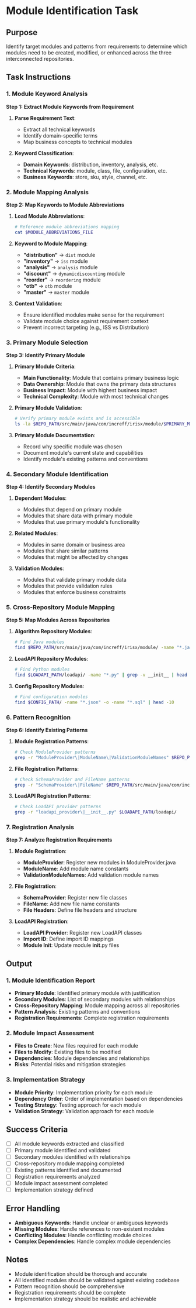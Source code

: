 <!-- Powered by BMAD™ Core -->

# Module Identification Task

## Purpose

Identify target modules and patterns from requirements to determine which modules need to be created, modified, or enhanced across the three interconnected repositories.

## Task Instructions

### 1. Module Keyword Analysis

**Step 1: Extract Module Keywords from Requirement**

1. **Parse Requirement Text**:
   - Extract all technical keywords
   - Identify domain-specific terms
   - Map business concepts to technical modules

2. **Keyword Classification**:
   - **Domain Keywords**: distribution, inventory, analysis, etc.
   - **Technical Keywords**: module, class, file, configuration, etc.
   - **Business Keywords**: store, sku, style, channel, etc.

### 2. Module Mapping Analysis

**Step 2: Map Keywords to Module Abbreviations**

1. **Load Module Abbreviations**:

   ```bash
   # Reference module abbreviations mapping
   cat $MODULE_ABBREVIATIONS_FILE
   ```

2. **Keyword to Module Mapping**:
   - **"distribution"** → `dist` module
   - **"inventory"** → `iss` module
   - **"analysis"** → `analysis` module
   - **"discount"** → `dynamicdiscounting` module
   - **"reorder"** → `reordering` module
   - **"otb"** → `otb` module
   - **"master"** → `master` module

3. **Context Validation**:
   - Ensure identified modules make sense for the requirement
   - Validate module choice against requirement context
   - Prevent incorrect targeting (e.g., ISS vs Distribution)

### 3. Primary Module Selection

**Step 3: Identify Primary Module**

1. **Primary Module Criteria**:
   - **Main Functionality**: Module that contains primary business logic
   - **Data Ownership**: Module that owns the primary data structures
   - **Business Impact**: Module with highest business impact
   - **Technical Complexity**: Module with most technical changes

2. **Primary Module Validation**:

   ```bash
   # Verify primary module exists and is accessible
   ls -la $REPO_PATH/src/main/java/com/increff/irisx/module/$PRIMARY_MODULE/
   ```

3. **Primary Module Documentation**:
   - Record why specific module was chosen
   - Document module's current state and capabilities
   - Identify module's existing patterns and conventions

### 4. Secondary Module Identification

**Step 4: Identify Secondary Modules**

1. **Dependent Modules**:
   - Modules that depend on primary module
   - Modules that share data with primary module
   - Modules that use primary module's functionality

2. **Related Modules**:
   - Modules in same domain or business area
   - Modules that share similar patterns
   - Modules that might be affected by changes

3. **Validation Modules**:
   - Modules that validate primary module data
   - Modules that provide validation rules
   - Modules that enforce business constraints

### 5. Cross-Repository Module Mapping

**Step 5: Map Modules Across Repositories**

1. **Algorithm Repository Modules**:

   ```bash
   # Find Java modules
   find $REPO_PATH/src/main/java/com/increff/irisx/module/ -name "*.java" | grep -E "(Module|Group)" | head -10
   ```

2. **LoadAPI Repository Modules**:

   ```bash
   # Find Python modules
   find $LOADAPI_PATH/loadapi/ -name "*.py" | grep -v __init__ | head -10
   ```

3. **Config Repository Modules**:
   ```bash
   # Find configuration modules
   find $CONFIG_PATH/ -name "*.json" -o -name "*.sql" | head -10
   ```

### 6. Pattern Recognition

**Step 6: Identify Existing Patterns**

1. **Module Registration Patterns**:

   ```bash
   # Check ModuleProvider patterns
   grep -r "ModuleProvider\|ModuleName\|ValidationModuleNames" $REPO_PATH/src/main/java/com/increff/irisx/
   ```

2. **File Registration Patterns**:

   ```bash
   # Check SchemaProvider and FileName patterns
   grep -r "SchemaProvider\|FileName" $REPO_PATH/src/main/java/com/increff/irisx/
   ```

3. **LoadAPI Registration Patterns**:
   ```bash
   # Check LoadAPI provider patterns
   grep -r "loadapi_provider\|__init__.py" $LOADAPI_PATH/loadapi/
   ```

### 7. Registration Analysis

**Step 7: Analyze Registration Requirements**

1. **Module Registration**:
   - **ModuleProvider**: Register new modules in ModuleProvider.java
   - **ModuleName**: Add module name constants
   - **ValidationModuleNames**: Add validation module names

2. **File Registration**:
   - **SchemaProvider**: Register new file classes
   - **FileName**: Add new file name constants
   - **File Headers**: Define file headers and structure

3. **LoadAPI Registration**:
   - **LoadAPI Provider**: Register new LoadAPI classes
   - **Import ID**: Define import ID mappings
   - **Module Init**: Update module **init**.py files

## Output

### 1. Module Identification Report

- **Primary Module**: Identified primary module with justification
- **Secondary Modules**: List of secondary modules with relationships
- **Cross-Repository Mapping**: Module mapping across all repositories
- **Pattern Analysis**: Existing patterns and conventions
- **Registration Requirements**: Complete registration requirements

### 2. Module Impact Assessment

- **Files to Create**: New files required for each module
- **Files to Modify**: Existing files to be modified
- **Dependencies**: Module dependencies and relationships
- **Risks**: Potential risks and mitigation strategies

### 3. Implementation Strategy

- **Module Priority**: Implementation priority for each module
- **Dependency Order**: Order of implementation based on dependencies
- **Testing Strategy**: Testing approach for each module
- **Validation Strategy**: Validation approach for each module

## Success Criteria

- [ ] All module keywords extracted and classified
- [ ] Primary module identified and validated
- [ ] Secondary modules identified with relationships
- [ ] Cross-repository module mapping completed
- [ ] Existing patterns identified and documented
- [ ] Registration requirements analyzed
- [ ] Module impact assessment completed
- [ ] Implementation strategy defined

## Error Handling

- **Ambiguous Keywords**: Handle unclear or ambiguous keywords
- **Missing Modules**: Handle references to non-existent modules
- **Conflicting Modules**: Handle conflicting module choices
- **Complex Dependencies**: Handle complex module dependencies

## Notes

- Module identification should be thorough and accurate
- All identified modules should be validated against existing codebase
- Pattern recognition should be comprehensive
- Registration requirements should be complete
- Implementation strategy should be realistic and achievable
